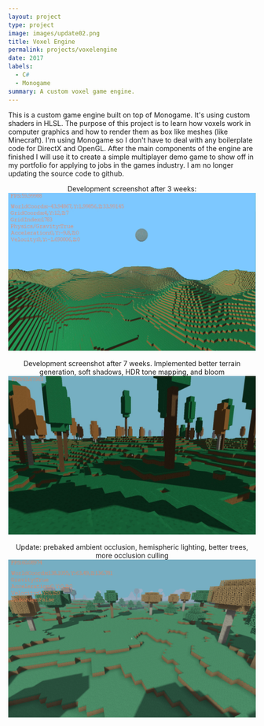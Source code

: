 ```yaml
---
layout: project
type: project
image: images/update02.png
title: Voxel Engine
permalink: projects/voxelengine
date: 2017
labels:
  - C#
  - Monogame
summary: A custom voxel game engine.
---
```


This is a custom game engine built on top of Monogame. It's using custom shaders in HLSL. The purpose of this project
is to learn how voxels work in computer graphics and how to render them as box like meshes (like Minecraft). I'm using 
Monogame so I don't have to deal with any boilerplate code for DirectX and OpenGL. After the main components of the 
engine are finished I will use it to create a simple multiplayer demo game to show off in my portfolio for applying to 
jobs in the games industry. I am no longer updating the source code to github.
<div class="row">


<p align="center">
Development screenshot after 3 weeks:
<img class="ui medium right floated rounded image" src="../images/voxel_engine.jpg">
</p>

<p align="center">
Development screenshot after 7 weeks.                            
Implemented better terrain generation, soft shadows, HDR tone mapping, and bloom 
<img class="ui  medium right floated rounded image" src="../images/update.jpg">   
</p>
<p align="center">
Update: prebaked ambient occlusion, hemispheric lighting, better trees, more occlusion culling
<img class="ui medium right floated rounded image" src="../images/update02.png">   
</p>
